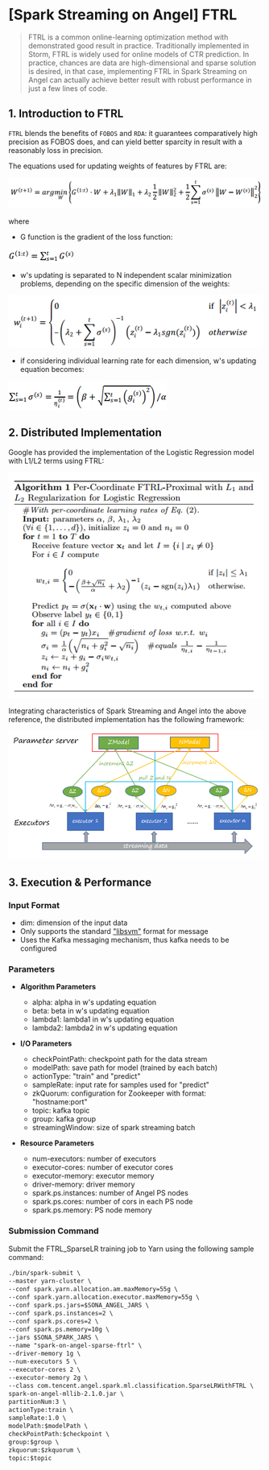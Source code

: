 # [Spark Streaming on Angel] FTRL

>FTRL is a common online-learning optimization method with demonstrated good result in practice. Traditionally implemented in Storm, FTRL is widely used for online models of CTR prediction. In practice, chances are data are high-dimensional and sparse solution is desired, in that case, implementing FTRL in Spark Streaming on Angel can actually achieve better result with robust performance in just a few lines of code.


## 1. Introduction to FTRL

`FTRL` blends the benefits of `FOBOS` and `RDA`: it guarantees comparatively high precision as FOBOS does, and can yield better sparcity in result with a reasonably loss in precision. 

The equations used for updating weights of features by FTRL are:

![](../img/ftrl_lr_w.png)

where

* G function is the gradient of the loss function:

![](../img/ftrl_lr_g_en.png)

* w's updating is separated to N independent scalar minimization problems, depending on the specific dimension of the weights:

![](../img/ftrl_lr_w_update.png)

* if considering individual learning rate for each dimension, w's updating equation becomes:

![](../img/ftrl_lr_d_t.png)



## 2. Distributed Implementation

Google has provided the implementation of the Logistic Regression model with L1/L2 terms using FTRL:

![](../img/ftrl_lr_project.png)

Integrating characteristics of Spark Streaming and Angel into the above reference, the distributed implementation has the following framework:

![](../img/ftrl_lr_framework.png)


## 3. Execution & Performance



###  **Input Format**
* dim: dimension of the input data
* Only supports the standard ["libsvm"](./data_format_en.md) format for message 
* Uses the Kafka messaging mechanism, thus kafka needs to be configured

### **Parameters**

* **Algorithm Parameters**
	* alpha: alpha in w's updating equation 
	* beta: beta in w's updating equation
	* lambda1: lambda1 in w's updating equation
	* lambda2: lambda2 in w's updating equation

* **I/O Parameters**
	 * checkPointPath: checkpoint path for the data stream
	 * modelPath: save path for model (trained by each batch)
	 * actionType: "train" and "predict"
	 * sampleRate: input rate for samples used for "predict"
	 * zkQuorum: configuration for Zookeeper with format: "hostname:port"
	 * topic: kafka topic
	 * group: kafka group
	 * streamingWindow: size of spark streaming batch

* **Resource Parameters**
	* num-executors: number of executors
	* executor-cores: number of executor cores
	* executor-memory: executor memory
	* driver-memory: driver memory
	* spark.ps.instances: number of Angel PS nodes
	* spark.ps.cores: number of cors in each PS node
	* spark.ps.memory: PS node memory

###  **Submission Command**

Submit the FTRL_SparseLR training job to Yarn using the following sample command:

```shell
./bin/spark-submit \
--master yarn-cluster \
--conf spark.yarn.allocation.am.maxMemory=55g \
--conf spark.yarn.allocation.executor.maxMemory=55g \
--conf spark.ps.jars=$SONA_ANGEL_JARS \
--conf spark.ps.instances=2 \
--conf spark.ps.cores=2 \
--conf spark.ps.memory=10g \
--jars $SONA_SPARK_JARS \
--name "spark-on-angel-sparse-ftrl" \
--driver-memory 1g \
--num-executors 5 \
--executor-cores 2 \
--executor-memory 2g \
--class com.tencent.angel.spark.ml.classification.SparseLRWithFTRL \
spark-on-angel-mllib-2.1.0.jar \
partitionNum:3 \
actionType:train \
sampleRate:1.0 \
modelPath:$modelPath \
checkPointPath:$checkpoint \
group:$group \
zkquorum:$zkquorum \
topic:$topic
```


